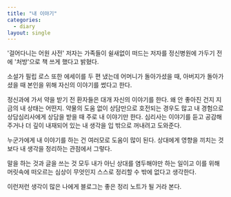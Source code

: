 ```yaml
---
title: "내 이야기"
categories:
  - diary
layout: single
---
```


'걸어다니는 어원 사전' 저자는 가족들이 쉴새없이 떠드는 저자를 정신병원에 가두기 전에 '처방'으로 책 쓰게 했다고 밝혔다. 

소설가 필립 로스 또한 에세이를 두 편 냈는데 어머니가 돌아가셨을 때, 아버지가 돌아가셨을 때 본인을 위해 자신의 이야기를 썼다고 한다. 

정신과에 가서 약을 받기 전 환자들은 대개 자신의 이야기를 한다. 왜 안 좋아진 건지 지금의 내 상태는 어떤지. 
약물의 도움 없이 상담만으로 호전되는 경우도 많고 내 경험으로 상담심리사에게 상담을 받을 때 주로 내 이야기만 한다. 
심리사는 이야기를 듣고 공감해주거나 더 깊이 내재되어 있는 내 생각을 입 밖으로 꺼내려고 도와준다. 

누군가에게 내 이야기를 하는 건 여러모로 도움이 많이 된다. 상대에게 영향을 끼치는 것보다 내 생각을 정리하는 관점에서 그렇다. 

말을 하는 것과 글을 쓰는 것 모두 내가 아닌 상대를 염두해야만 하는 일이고 이를 위해 머릿속에 떠오르는 심상이 무엇인지 스스로 정리할 수 밖에 없다고 생각한다. 

이런저런 생각이 많은 나에게 블로그는 좋은 정리 노트가 될 거라 본다. 
